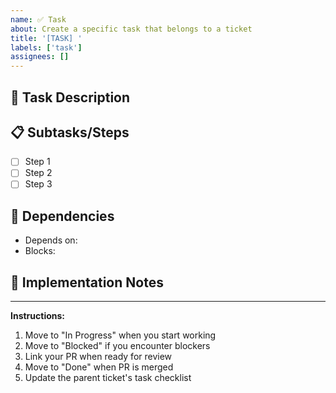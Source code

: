 ```yaml
---
name: ✅ Task
about: Create a specific task that belongs to a ticket
title: '[TASK] '
labels: ['task']
assignees: []
---
```


## 📝 Task Description

<!-- Provide a clear, specific description of what needs to be done -->

## 📋 Subtasks/Steps

<!-- Break down the task into smaller steps if needed -->
- [ ] Step 1
- [ ] Step 2
- [ ] Step 3

## 🔗 Dependencies

<!-- List any dependencies -->
- Depends on: <!-- Link to other tasks/issues -->
- Blocks: <!-- Link to tasks this blocks -->

## 📎 Implementation Notes

<!-- Technical details, approaches, or considerations -->

---

**Instructions:**
1. Move to "In Progress" when you start working
2. Move to "Blocked" if you encounter blockers
3. Link your PR when ready for review
4. Move to "Done" when PR is merged
5. Update the parent ticket's task checklist